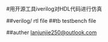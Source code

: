 #用开源工具iverilog对HDL代码进行仿真

##verilog/
rtl file
##tb
testbench file

##auther
lanjunjie250@outlook.com

